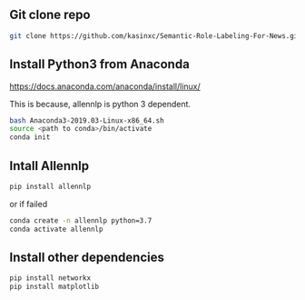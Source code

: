 ## Git clone repo

```Bash
git clone https://github.com/kasinxc/Semantic-Role-Labeling-For-News.git
```



## Install Python3 from Anaconda

https://docs.anaconda.com/anaconda/install/linux/

This is because, allennlp is python 3 dependent.



```Bash
bash Anaconda3-2019.03-Linux-x86_64.sh
source <path to conda>/bin/activate
conda init
```



## Intall Allennlp

``` Bash
pip install allennlp
```

or if failed

```Bash
conda create -n allennlp python=3.7
conda activate allennlp
```



## Install other dependencies

```bash
pip install networkx
pip install matplotlib
```

